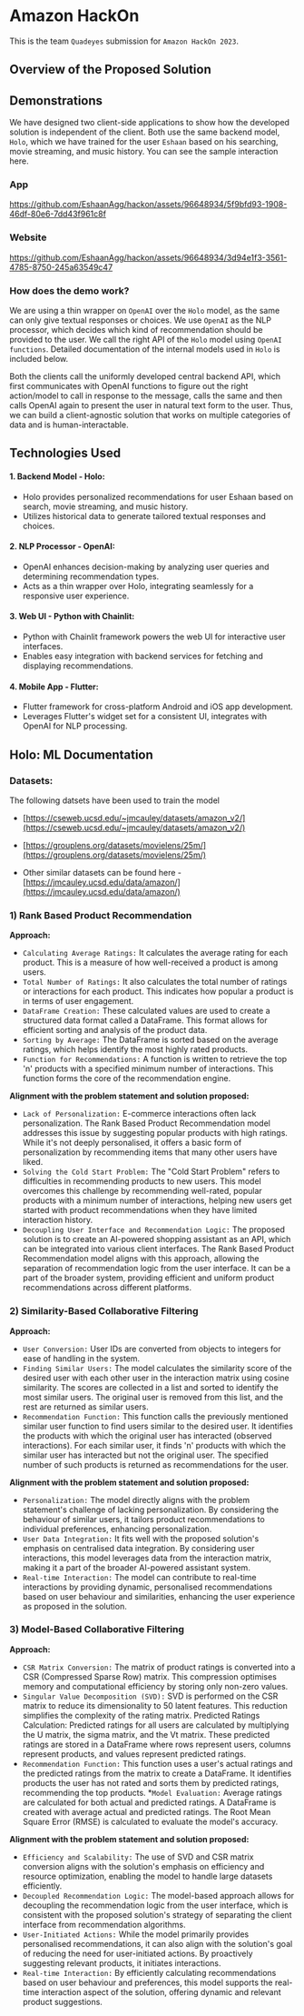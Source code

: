 # Amazon HackOn

This is the team `Quadeyes` submission for `Amazon HackOn 2023`.

## Overview of the Proposed Solution

## Demonstrations

We have designed two client-side applications to show how the developed solution is independent of the client. Both use the same backend model, `Holo`, which we have trained for the user `Eshaan` based on his searching, movie streaming, and music history. You can see the sample interaction here.

### App

https://github.com/EshaanAgg/hackon/assets/96648934/5f9bfd93-1908-46df-80e6-7dd43f961c8f

### Website

https://github.com/EshaanAgg/hackon/assets/96648934/3d94e1f3-3561-4785-8750-245a63549c47

### How does the demo work?

We are using a thin wrapper on `OpenAI` over the `Holo` model, as the same can only give textual responses or choices. We use `OpenAI` as the NLP processor, which decides which kind of recommendation should be provided to the user. We call the right API of the `Holo` model using `OpenAI functions`. Detailed documentation of the internal models used in `Holo` is included below.

Both the clients call the uniformly developed central backend API, which first communicates with OpenAI functions to figure out the right action/model to call in response to the message, calls the same and then calls OpenAI again to present the user in natural text form to the user. Thus, we can build a client-agnostic solution that works on multiple categories of data and is human-interactable.

## Technologies Used

#### 1. Backend Model - Holo:
   - Holo provides personalized recommendations for user Eshaan based on search, movie streaming, and music history.
   - Utilizes historical data to generate tailored textual responses and choices.

#### 2. NLP Processor - OpenAI:
   - OpenAI enhances decision-making by analyzing user queries and determining recommendation types.
   - Acts as a thin wrapper over Holo, integrating seamlessly for a responsive user experience.

#### 3. Web UI - Python with Chainlit:
   - Python with Chainlit framework powers the web UI for interactive user interfaces.
   - Enables easy integration with backend services for fetching and displaying recommendations.

#### 4. Mobile App - Flutter:
   - Flutter framework for cross-platform Android and iOS app development.
   - Leverages Flutter's widget set for a consistent UI, integrates with OpenAI for NLP processing.

## Holo: ML Documentation

### Datasets:

The following datsets have been used to train the model

* [https://cseweb.ucsd.edu/~jmcauley/datasets/amazon_v2/](https://cseweb.ucsd.edu/~jmcauley/datasets/amazon_v2/)
* [https://grouplens.org/datasets/movielens/25m/](https://grouplens.org/datasets/movielens/25m/)

* Other similar datasets can be found here - [https://jmcauley.ucsd.edu/data/amazon/](https://jmcauley.ucsd.edu/data/amazon/)

### 1) Rank Based Product Recommendation

**Approach:**
* `Calculating Average Ratings:` It calculates the average rating for each product. This is a measure of how well-received a product is among users.
* `Total Number of Ratings:` It also calculates the total number of ratings or interactions for each product. This indicates how popular a product is in terms of user engagement.
* `DataFrame Creation:` These calculated values are used to create a structured data format called a DataFrame. This format allows for efficient sorting and analysis of the product data.
* `Sorting by Average:` The DataFrame is sorted based on the average ratings, which helps identify the most highly rated products.
* `Function for Recommendations:` A function is written to retrieve the top 'n' products with a specified minimum number of interactions. This function forms the core of the recommendation engine.

**Alignment with the problem statement and solution proposed:**
* `Lack of Personalization:` E-commerce interactions often lack personalization. The Rank Based Product Recommendation model addresses this issue by suggesting popular products with high ratings. While it's not deeply personalised, it offers a basic form of personalization by recommending items that many other users have liked.
* `Solving the Cold Start Problem:` The "Cold Start Problem" refers to difficulties in recommending products to new users. This model overcomes this challenge by recommending well-rated, popular products with a minimum number of interactions, helping new users get started with product recommendations when they have limited interaction history.
* `Decoupling User Interface and Recommendation Logic:` The proposed solution is to create an AI-powered shopping assistant as an API, which can be integrated into various client interfaces. The Rank Based Product Recommendation model aligns with this approach, allowing the separation of recommendation logic from the user interface. It can be a part of the broader system, providing efficient and uniform product recommendations across different platforms.

### 2) Similarity-Based Collaborative Filtering

**Approach:**
* `User Conversion:` User IDs are converted from objects to integers for ease of handling in the system.
* `Finding Similar Users:` The model calculates the similarity score of the desired user with each other user in the interaction matrix using cosine similarity. The scores are collected in a list and sorted to identify the most similar users. The original user is removed from this list, and the rest are returned as similar users.
* `Recommendation Function:` This function calls the previously mentioned similar user function to find users similar to the desired user. It identifies the products with which the original user has interacted (observed interactions). For each similar user, it finds 'n' products with which the similar user has interacted but not the original user. The specified number of such products is returned as recommendations for the user.

**Alignment with the problem statement and solution proposed:**
* `Personalization:` The model directly aligns with the problem statement's challenge of lacking personalization. By considering the behaviour of similar users, it tailors product recommendations to individual preferences, enhancing personalization.
* `User Data Integration:` It fits well with the proposed solution's emphasis on centralised data integration. By considering user interactions, this model leverages data from the interaction matrix, making it a part of the broader AI-powered assistant system.
* `Real-time Interaction:` The model can contribute to real-time interactions by providing dynamic, personalised recommendations based on user behaviour and similarities, enhancing the user experience as proposed in the solution.

### 3) Model-Based Collaborative Filtering

**Approach:**
* `CSR Matrix Conversion:` The matrix of product ratings is converted into a CSR (Compressed Sparse Row) matrix. This compression optimises memory and computational efficiency by storing only non-zero values.
* `Singular Value Decomposition (SVD):` SVD is performed on the CSR matrix to reduce its dimensionality to 50 latent features. This reduction simplifies the complexity of the rating matrix.
Predicted Ratings Calculation: Predicted ratings for all users are calculated by multiplying the U matrix, the sigma matrix, and the Vt matrix. These predicted ratings are stored in a DataFrame where rows represent users, columns represent products, and values represent predicted ratings.
* `Recommendation Function:` This function uses a user's actual ratings and the predicted ratings from the matrix to create a DataFrame.
It identifies products the user has not rated and sorts them by predicted ratings, recommending the top products.
*`Model Evaluation:` Average ratings are calculated for both actual and predicted ratings. A DataFrame is created with average actual and predicted ratings. The Root Mean Square Error (RMSE) is calculated to evaluate the model's accuracy.

**Alignment with the problem statement and solution proposed:**
* `Efficiency and Scalability:` The use of SVD and CSR matrix conversion aligns with the solution's emphasis on efficiency and resource optimization, enabling the model to handle large datasets efficiently.
* `Decoupled Recommendation Logic:` The model-based approach allows for decoupling the recommendation logic from the user interface, which is consistent with the proposed solution's strategy of separating the client interface from recommendation algorithms.
* `User-Initiated Actions:` While the model primarily provides personalised recommendations, it can also align with the solution's goal of reducing the need for user-initiated actions. By proactively suggesting relevant products, it initiates interactions.
* `Real-time Interaction:` By efficiently calculating recommendations based on user behaviour and preferences, this model supports the real-time interaction aspect of the solution, offering dynamic and relevant product suggestions.

